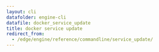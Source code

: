 ```yaml
---
layout: cli
datafolder: engine-cli
datafile: docker_service_update
title: docker service update
redirect_from:
  - /edge/engine/reference/commandline/service_update/
---
```

<!--
This page is automatically generated from Docker's source code. If you want to
suggest a change to the text that appears here, open a ticket or pull request
in the source repository on GitHub:

https://github.com/docker/cli
-->


